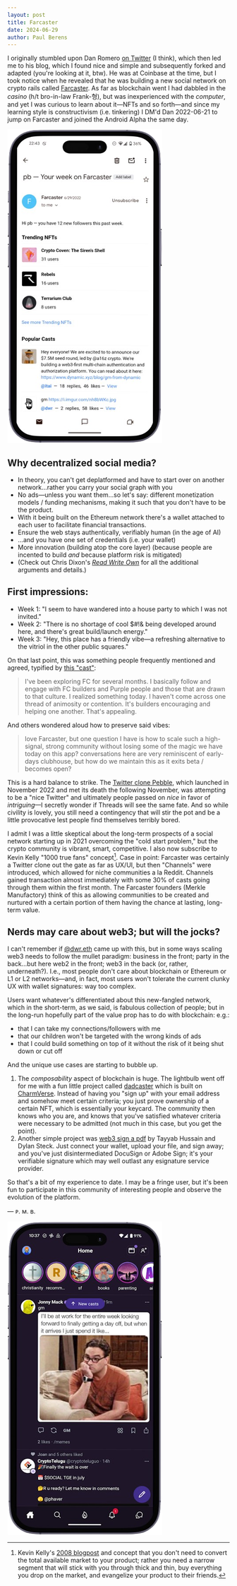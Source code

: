 ```yaml
---
layout: post
title: Farcaster
date: 2024-06-29
author:	Paul Berens
---
```

I originally stumbled upon Dan Romero [on Twitter](https://x.com/dwr) (I think), which then led me to his blog, which I found nice and simple and subsequently forked and adapted (you're looking at it, btw). He was at Coinbase at the time, but I took notice when he revealed that he was building a new social network on crypto rails called [Farcaster](https://www.farcaster.xyz/). As far as blockchain went I had dabbled in the *casino* (h/t bro-in-law Frank-형), but was inexperienced with the *computer*, and yet I was curious to learn about it—NFTs and so forth—and since my learning style is constructivism (i.e. tinkering) I DM'd Dan 2022-06-21 to jump on Farcaster and joined the Android Alpha the same day.

![pb – your week on Farcaster](/assets/og/ui_your_week_fcast.png)

## Why decentralized social media?
- In theory, you can't get deplatformed and have to start over on another network...rather you carry your social graph with you
- No ads—unless you want them...so let's say: different monetization models / funding mechanisms, making it such that you don't have to be the product.
- With it being built on the Ethereum network there's a wallet attached to each user to facilitate financial transactions.
- Ensure the web stays authentically, verifiably human (in the age of AI)
- ...and you have one set of credentials (i.e. your wallet)
- More innovation (building atop the core layer) (because people are incented to build *and* because platform risk is mitigated)
- (Check out Chris Dixon's [*Read Write Own*](/book/read-write-own/) for all the additional arguments and details.)

## First impressions:
- Week 1: "I seem to have wandered into a house party to which I was not invited."
- Week 2: "There is no shortage of cool $#!& being developed around here, and there's great build/launch energy."
- Week 3: "Hey, this place has a friendly vibe—a refreshing alternative to the vitriol in the other public squares."

On that last point, this was something people frequently mentioned and agreed, typified by [this "cast"](https://warpcast.com/bradq/0x465df2):

> I've been exploring FC for several months. I basically follow and engage with FC builders and Purple people and those that are drawn to that culture. I realized something today. I haven't come across one thread of animosity or contention. It's builders encouraging and helping one another. That's appealing.

And others wondered aloud how to preserve said vibes:

> love Farcaster, but one question I have is how to scale such a high-signal, strong community without losing some of the magic we have today on this app? conversations here are very reminiscent of early-days clubhouse, but how do we maintain this as it exits beta / becomes open?

This is a hard balance to strike. The [Twitter clone Pebble](https://en.wikipedia.org/wiki/Pebble_(social_network)), which launched in November 2022 and met its death the following November, was attempting to be a "nice Twitter" and ultimately people passed on *nice* in favor of *intriguing*—I secretly wonder if Threads will see the same fate. And so while civility is lovely, you still need a contingency that will stir the pot and be a little provocative lest people find themselves terribly bored.

I admit I was a little skeptical about the long-term prospects of a social network starting up in 2021 overcoming the "cold start problem," but the crypto community is vibrant, smart, competitive. I also now subscribe to Kevin Kelly "1000 true fans" concept[^2]. Case in point: Farcaster was certainly a Twitter clone out the gate as far as UX/UI, but then "Channels" were introduced, which allowed for niche communities a la Reddit. Channels gained transaction almost immediately with some 30% of casts going through them within the first month. The Farcaster founders (Merkle Manufactory) think of this as allowing communities to be created and nurtured with a certain portion of them having the chance at lasting, long-term value.

[^2]: Kevin Kelly's [2008 blogpost](https://kk.org/thetechnium/1000-true-fans/) and concept that you don't need to convert the total available market to your product; rather you need a narrow segment that will stick with you through thick and thin, buy everything you drop on the market, and evangelize your product to their friends.

## Nerds may care about web3; but will the jocks?

I can't remember if [@dwr.eth](https://warpcast.com/dwr.eth) came up with this, but in some ways scaling web3 needs to follow the mullet paradigm: business in the front; party in the back...but here web2 in the front; web3 in the back (or, rather, underneath?). I.e., most people don't care about blockchain or Ethereum or L1 or L2 networks—and, in fact, most users won't tolerate the current clunky UX with wallet signatures: way too complex.

Users want whatever's differentiated about this new-fangled network, which in the short-term, as we said, is fabulous collection of people; but in the long-run hopefully part of the value prop has to do with blockchain: e.g.:
- that I can take my connections/followers with me
- that our children won't be targeted with the wrong kinds of ads
- that I could build something on top of it without the risk of it being shut down or cut off

And the unique use cases are starting to bubble up.
1. The *composability* aspect of blockchain is huge. The lightbulb went off for me with a fun little project called [dadcaster](https://www.dadcaster.org/) which is built on [CharmVerse](https://app.charmverse.io). Instead of having you "sign up" with your email address and somehow meet certain criteria; you just prove ownership of a certain NFT, which is essentially your keycard. The community then knows who you are, and knows that you've satisfied whatever criteria were necessary to be admitted (not much in this case, but you get the point).
2. Another simple project was [web3 sign a pdf](https://eth-pdf-signature.vercel.app/) by Tayyab Hussain and Dylan Steck. Just connect your wallet, upload your file, and sign away; and you've just disintermediated DocuSign or Adobe Sign; it's your verifiable signature which may well outlast any esignature service provider.

So that's a bit of my experience to date. I may be a fringe user, but it's been fun to participate in this community of interesting people and observe the evolution of the platform.

— ᴘ. ᴍ. ʙ.

![Farcaster UI circa June 2024](/assets/og/ui_farcaster.png)